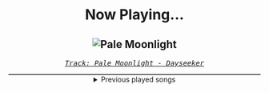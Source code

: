 <div align="center"> 
<h1>Now Playing...</h1>

![Pale Moonlight](https://i.scdn.co/image/ab67616d00001e023dbcf71014fd342f6e78031a)
--
_<samp><a href="https://open.spotify.com/track/1IQA1li1Io3D5WY6RNekD6">Track: Pale Moonlight - Dayseeker</a></samp>_

<div style="border: 1px #4B5054 solid"></div>
<details>
  <summary>
    Previous played songs
  </summary>
  <table>
    <thead>
      <tr>
        <th>
          Artist
        </th>
        <th>
          Song
        </th>
        <th>
          Link
        </th>
      </tr>
    </thead>
    <tbody>
      <tr><td>Dayseeker</td><td>Pale Moonlight</td><td><a href="https://open.spotify.com/track/1IQA1li1Io3D5WY6RNekD6">https://open.spotify.com/track/1IQA1li1Io3D5WY6RNekD6</a></td></tr><tr><td>Sleep Token</td><td>Damocles</td><td><a href="https://open.spotify.com/track/1ulH5PIntNj0ro2K69W4Fx">https://open.spotify.com/track/1ulH5PIntNj0ro2K69W4Fx</a></td></tr><tr><td>I See Stars</td><td>Anomaly</td><td><a href="https://open.spotify.com/track/1nLWr0rKTLTZNEcgU5WEdD">https://open.spotify.com/track/1nLWr0rKTLTZNEcgU5WEdD</a></td></tr><tr><td>Memphis May Fire</td><td>The Other Side</td><td><a href="https://open.spotify.com/track/0u8wRzaAaJkqpqrTYNn3bZ">https://open.spotify.com/track/0u8wRzaAaJkqpqrTYNn3bZ</a></td></tr><tr><td>SLAVES</td><td>True Colors</td><td><a href="https://open.spotify.com/track/0KsAoydnR06mSbOn8d3geR">https://open.spotify.com/track/0KsAoydnR06mSbOn8d3geR</a></td></tr><tr><td>Bad Omens</td><td>THE DEATH OF PEACE OF MIND</td><td><a href="https://open.spotify.com/track/6tRneEcItwpSxBtqgem5Dr">https://open.spotify.com/track/6tRneEcItwpSxBtqgem5Dr</a></td></tr><tr><td>Dayseeker</td><td>Pale Moonlight</td><td><a href="https://open.spotify.com/track/1IQA1li1Io3D5WY6RNekD6">https://open.spotify.com/track/1IQA1li1Io3D5WY6RNekD6</a></td></tr><tr><td>Dayseeker</td><td>Pale Moonlight</td><td><a href="https://open.spotify.com/track/1IQA1li1Io3D5WY6RNekD6">https://open.spotify.com/track/1IQA1li1Io3D5WY6RNekD6</a></td></tr><tr><td>Vin Jay</td><td>Beast Unleashed</td><td><a href="https://open.spotify.com/track/31JBtF1HCTZlFnmJDxZrD4">https://open.spotify.com/track/31JBtF1HCTZlFnmJDxZrD4</a></td></tr><tr><td>Vin Jay</td><td>Beast Unleashed</td><td><a href="https://open.spotify.com/track/31JBtF1HCTZlFnmJDxZrD4">https://open.spotify.com/track/31JBtF1HCTZlFnmJDxZrD4</a></td></tr><tr><td>Underoath</td><td>Rapture</td><td><a href="https://open.spotify.com/track/1kM2VS4HfIU6gNl1LTOQk0">https://open.spotify.com/track/1kM2VS4HfIU6gNl1LTOQk0</a></td></tr><tr><td>Disturbed</td><td>I Will Not Break</td><td><a href="https://open.spotify.com/track/3TuZPqlHK7P6lhMOJ7qwll">https://open.spotify.com/track/3TuZPqlHK7P6lhMOJ7qwll</a></td></tr><tr><td>Dayseeker</td><td>Pale Moonlight</td><td><a href="https://open.spotify.com/track/1IQA1li1Io3D5WY6RNekD6">https://open.spotify.com/track/1IQA1li1Io3D5WY6RNekD6</a></td></tr><tr><td>SLAVES</td><td>Warning from My Demons</td><td><a href="https://open.spotify.com/track/1fdCcqDO4fyM1MOU0AsDc1">https://open.spotify.com/track/1fdCcqDO4fyM1MOU0AsDc1</a></td></tr><tr><td>SLAVES</td><td>Back to the Roots</td><td><a href="https://open.spotify.com/track/2gTygl2t0JlL3ydJn7tLMu">https://open.spotify.com/track/2gTygl2t0JlL3ydJn7tLMu</a></td></tr><tr><td>Shrezzers</td><td>Libertad</td><td><a href="https://open.spotify.com/track/6pN7oIBqdOQC75vtZwUrxs">https://open.spotify.com/track/6pN7oIBqdOQC75vtZwUrxs</a></td></tr><tr><td>Shrezzers</td><td>Demure</td><td><a href="https://open.spotify.com/track/7uxuVLcz0t93lWJ70MuqQ7">https://open.spotify.com/track/7uxuVLcz0t93lWJ70MuqQ7</a></td></tr><tr><td>Our Promise</td><td>Losing You</td><td><a href="https://open.spotify.com/track/1if0Z6htYQenIrHO23yl28">https://open.spotify.com/track/1if0Z6htYQenIrHO23yl28</a></td></tr><tr><td>Resolve</td><td>Forever Yours</td><td><a href="https://open.spotify.com/track/7e7meNa1AtJ1PGntydHkaZ">https://open.spotify.com/track/7e7meNa1AtJ1PGntydHkaZ</a></td></tr><tr><td>Our Promise</td><td>Evoke</td><td><a href="https://open.spotify.com/track/7bUtuF3qbiDkjWbQOOsBvz">https://open.spotify.com/track/7bUtuF3qbiDkjWbQOOsBvz</a></td></tr>
    </tbody>
  </table>
</details>

</div>
